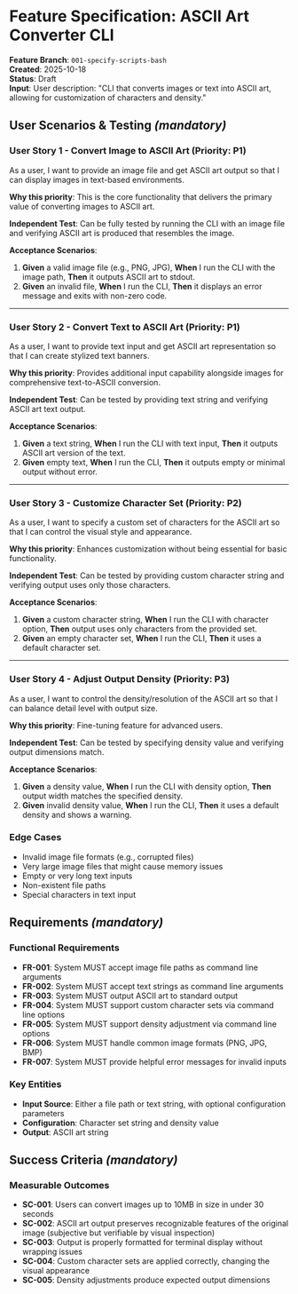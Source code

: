 # Feature Specification: ASCII Art Converter CLI

**Feature Branch**: `001-specify-scripts-bash`  
**Created**: 2025-10-18  
**Status**: Draft  
**Input**: User description: "CLI that converts images or text into ASCII art, allowing for customization of characters and density."

## User Scenarios & Testing *(mandatory)*

<!--
  IMPORTANT: User stories should be PRIORITIZED as user journeys ordered by importance.
  Each user story/journey must be INDEPENDENTLY TESTABLE - meaning if you implement just ONE of them,
  you should still have a viable MVP (Minimum Viable Product) that delivers value.
  
  Assign priorities (P1, P2, P3, etc.) to each story, where P1 is the most critical.
  Think of each story as a standalone slice of functionality that can be:
  - Developed independently
  - Tested independently
  - Deployed independently
  - Demonstrated to users independently
-->

### User Story 1 - Convert Image to ASCII Art (Priority: P1)

As a user, I want to provide an image file and get ASCII art output so that I can display images in text-based environments.

**Why this priority**: This is the core functionality that delivers the primary value of converting images to ASCII art.

**Independent Test**: Can be fully tested by running the CLI with an image file and verifying ASCII art is produced that resembles the image.

**Acceptance Scenarios**:

1. **Given** a valid image file (e.g., PNG, JPG), **When** I run the CLI with the image path, **Then** it outputs ASCII art to stdout.
2. **Given** an invalid file, **When** I run the CLI, **Then** it displays an error message and exits with non-zero code.

---

### User Story 2 - Convert Text to ASCII Art (Priority: P1)

As a user, I want to provide text input and get ASCII art representation so that I can create stylized text banners.

**Why this priority**: Provides additional input capability alongside images for comprehensive text-to-ASCII conversion.

**Independent Test**: Can be tested by providing text string and verifying ASCII art text output.

**Acceptance Scenarios**:

1. **Given** a text string, **When** I run the CLI with text input, **Then** it outputs ASCII art version of the text.
2. **Given** empty text, **When** I run the CLI, **Then** it outputs empty or minimal output without error.

---

### User Story 3 - Customize Character Set (Priority: P2)

As a user, I want to specify a custom set of characters for the ASCII art so that I can control the visual style and appearance.

**Why this priority**: Enhances customization without being essential for basic functionality.

**Independent Test**: Can be tested by providing custom character string and verifying output uses only those characters.

**Acceptance Scenarios**:

1. **Given** a custom character string, **When** I run the CLI with character option, **Then** output uses only characters from the provided set.
2. **Given** an empty character set, **When** I run the CLI, **Then** it uses a default character set.

---

### User Story 4 - Adjust Output Density (Priority: P3)

As a user, I want to control the density/resolution of the ASCII art so that I can balance detail level with output size.

**Why this priority**: Fine-tuning feature for advanced users.

**Independent Test**: Can be tested by specifying density value and verifying output dimensions match.

**Acceptance Scenarios**:

1. **Given** a density value, **When** I run the CLI with density option, **Then** output width matches the specified density.
2. **Given** invalid density value, **When** I run the CLI, **Then** it uses a default density and shows a warning.

### Edge Cases

- Invalid image file formats (e.g., corrupted files)
- Very large image files that might cause memory issues
- Empty or very long text inputs
- Non-existent file paths
- Special characters in text input

## Requirements *(mandatory)*

<!--
  ACTION REQUIRED: The content in this section represents placeholders.
  Fill them out with the right functional requirements.
-->

### Functional Requirements

- **FR-001**: System MUST accept image file paths as command line arguments
- **FR-002**: System MUST accept text strings as command line arguments
- **FR-003**: System MUST output ASCII art to standard output
- **FR-004**: System MUST support custom character sets via command line options
- **FR-005**: System MUST support density adjustment via command line options
- **FR-006**: System MUST handle common image formats (PNG, JPG, BMP)
- **FR-007**: System MUST provide helpful error messages for invalid inputs

### Key Entities

- **Input Source**: Either a file path or text string, with optional configuration parameters
- **Configuration**: Character set string and density value
- **Output**: ASCII art string

## Success Criteria *(mandatory)*

<!--
  ACTION REQUIRED: Define measurable success criteria.
  These must be technology-agnostic and measurable.
-->

### Measurable Outcomes

- **SC-001**: Users can convert images up to 10MB in size in under 30 seconds
- **SC-002**: ASCII art output preserves recognizable features of the original image (subjective but verifiable by visual inspection)
- **SC-003**: Output is properly formatted for terminal display without wrapping issues
- **SC-004**: Custom character sets are applied correctly, changing the visual appearance
- **SC-005**: Density adjustments produce expected output dimensions

